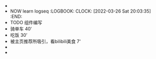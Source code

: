 -
- NOW learn logseq
  :LOGBOOK:
  CLOCK: [2022-03-26 Sat 20:03:35]
  :END:
- TODO 组件编写
- 骑单车 40‘
- 吃饭 30’
- 被主页推荐所吸引，看bilibili美食 7‘
-
-